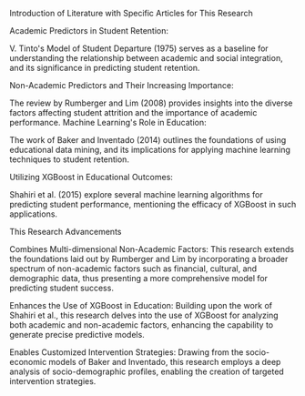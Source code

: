 Introduction of Literature with Specific Articles for This Research

Academic Predictors in Student Retention:

V. Tinto's Model of Student Departure (1975) serves as a baseline for understanding the relationship between academic and social integration, and its significance in predicting student retention.

Non-Academic Predictors and Their Increasing Importance:

The review by Rumberger and Lim (2008) provides insights into the diverse factors affecting student attrition and the importance of academic performance.
Machine Learning's Role in Education:

The work of Baker and Inventado (2014) outlines the foundations of using educational data mining, and its implications for applying machine learning techniques to student retention.

Utilizing XGBoost in Educational Outcomes:

Shahiri et al. (2015) explore several machine learning algorithms for predicting student performance, mentioning the efficacy of XGBoost in such applications.

This Research Advancements

Combines Multi-dimensional Non-Academic Factors:
This research extends the foundations laid out by Rumberger and Lim by incorporating a broader spectrum of non-academic factors such as financial, cultural, and demographic data, thus presenting a more comprehensive model for predicting student success.

Enhances the Use of XGBoost in Education:
Building upon the work of Shahiri et al., this research delves into the use of XGBoost for analyzing both academic and non-academic factors, enhancing the capability to generate precise predictive models.

Enables Customized Intervention Strategies:
Drawing from the socio-economic models of Baker and Inventado, this research employs a deep analysis of socio-demographic profiles, enabling the creation of targeted intervention strategies.
